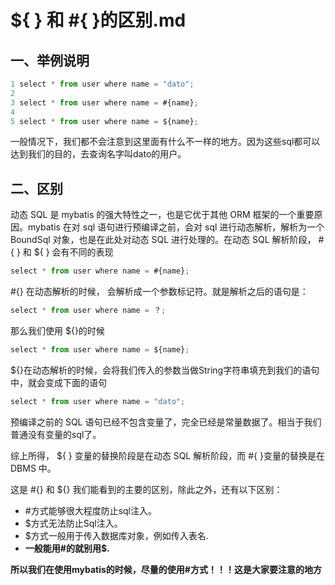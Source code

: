 # ${ } 和 #{ }的区别.md

## **一、举例说明**

```javascript
1 select * from user where name = "dato"; 
2 
3 select * from user where name = #{name}; 
4 
5 select * from user where name = ${name};
```

一般情况下，我们都不会注意到这里面有什么不一样的地方。因为这些sql都可以达到我们的目的，去查询名字叫dato的用户。

## **二、区别**

动态 SQL 是 mybatis 的强大特性之一，也是它优于其他 ORM 框架的一个重要原因。mybatis 在对 sql 语句进行预编译之前，会对 sql 进行动态解析，解析为一个 BoundSql 对象，也是在此处对动态 SQL 进行处理的。在动态 SQL 解析阶段， #{ } 和 ${ } 会有不同的表现

```javascript
select * from user where name = #{name};
```

\#{} 在动态解析的时候， 会解析成一个参数标记符。就是解析之后的语句是：

```javascript
select * from user where name = ？;
```

那么我们使用 ${}的时候

```javascript
select * from user where name = ${name};
```

${}在动态解析的时候，会将我们传入的参数当做String字符串填充到我们的语句中，就会变成下面的语句

```javascript
select * from user where name = "dato";
```

预编译之前的 SQL 语句已经不包含变量了，完全已经是常量数据了。相当于我们普通没有变量的sql了。

综上所得， ${ } 变量的替换阶段是在动态 SQL 解析阶段，而 #{ }变量的替换是在 DBMS 中。

这是 #{} 和 ${} 我们能看到的主要的区别，除此之外，还有以下区别：

- \#方式能够很大程度防止sql注入。
- $方式无法防止Sql注入。
- $方式一般用于传入数据库对象，例如传入表名.
- **一般能用#的就别用$.**

**所以我们在使用mybatis的时候，尽量的使用#方式！！！这是大家要注意的地方**

